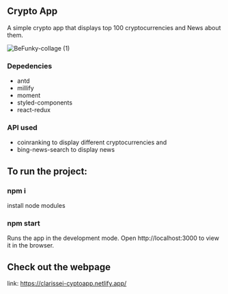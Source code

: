 ## Crypto App

A simple crypto app that displays top 100 cryptocurrencies and News about them.

![BeFunky-collage (1)](https://user-images.githubusercontent.com/37862639/155867575-39868e93-ce8a-4ce9-9395-de6b08685576.jpg)


### Depedencies
   - antd
   - millify
   - moment
   - styled-components
   - react-redux
   
   
### API used 
- coinranking to display different cryptocurrencies and 
- bing-news-search to display news


## To run the project:

### npm i
install node modules


### npm start
Runs the app in the development mode.
Open http://localhost:3000 to view it in the browser.


## Check out the webpage

link: https://clarissei-cyptoapp.netlify.app/
